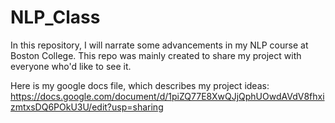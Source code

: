 # NLP_Class

In this repository, I will narrate some advancements in my NLP course at Boston College. This repo was mainly created to share my project with everyone who'd like to see it.

Here is my google docs file, which describes my project ideas: https://docs.google.com/document/d/1piZQ77E8XwQJjQphUOwdAVdV8fhxizmtxsDQ6POkU3U/edit?usp=sharing
